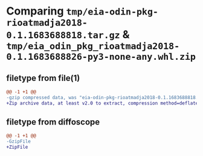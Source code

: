 # Comparing `tmp/eia-odin-pkg-rioatmadja2018-0.1.1683688818.tar.gz` & `tmp/eia_odin_pkg_rioatmadja2018-0.1.1683688826-py3-none-any.whl.zip`

## filetype from file(1)

```diff
@@ -1 +1 @@
-gzip compressed data, was "eia-odin-pkg-rioatmadja2018-0.1.1683688818.tar", last modified: Wed May 10 03:20:19 2023, max compression
+Zip archive data, at least v2.0 to extract, compression method=deflate
```

## filetype from diffoscope

```diff
@@ -1 +1 @@
-GzipFile
+ZipFile
```

